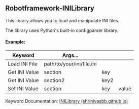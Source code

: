 ## Robotframework-INILibrary

This library allows you to load and manipulate INI files.

The library uses Python's built-in configparser library.

 #### Example:
| Keyword        |Args...                   |         |				|
|----------------|--------------------------|---------|------|     
|Load INI File   |path/to/your/ini/file.ini	|	      |
|Get INI Value   |section                   | key     |
|Get INI Value   | section2                 | key2    ||
| Set INI Value | section                   | key | value |

Keyword Documentation: [INILibrary (shrinivasbb.github.io)](https://shrinivasbb.github.io/INILibrary/)
